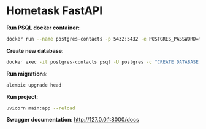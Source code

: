 # Hometask FastAPI

**Run PSQL docker container:**

```bash
docker run --name postgres-contacts -p 5432:5432 -e POSTGRES_PASSWORD=mysecretpassword -d postgres
```

**Create new database**:

```bash
docker exec -it postgres-contacts psql -U postgres -c "CREATE DATABASE contacts;"
```

**Run migrations**:

```bash
alembic upgrade head
```

**Run project**:

```bash
uvicorn main:app --reload
```

**Swagger documentation**:
http://127.0.0.1:8000/docs
